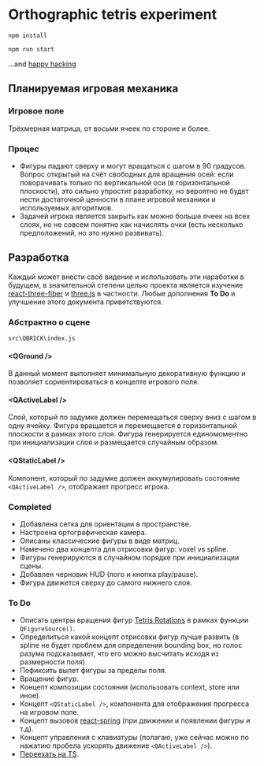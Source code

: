 # Orthographic tetris experiment

`npm install`

`npm run start`

...and [happy hacking](https://github.com/pmndrs/react-three-fiber)

## Планируемая игровая механика

### Игровое поле

Трёхмерная матрица, от восьми ячеек по стороне и более.

### Процес

-   Фигуры падают сверху и могут вращаться с шагом в 90 градусов. Вопрос открытый на счёт свободных для вращения осей: если поворачивать только по вертикальной оси (в горизонтальной плоскости), это сильно упростит разработку, но вероятно не будет нести достаточной ценности в плане игровой механики и используемых алгоритмов.
-   Задачей игрока является закрыть как можно больше ячеек на всех слоях, но не совсем понятно как начислять очки (есть несколько предположений, но это нужно развивать).

## Разработка

Каждый может внести своё видение и использовать эти наработки в будущем, в значительной степени целью проекта является изучение [react-three-fiber](https://github.com/pmndrs/react-three-fiber) и [three.js](https://github.com/mrdoob/three.js/) в частности. Любые дополнения **To Do** и улучшение этого документа приветствуются.

### Абстрактно о сцене

`src\QBRICK\index.js`

#### \<QGround />

В данный момент выполняет минимальную декоративную функцию и позволяет сориентироваться в концепте игрового поля.

#### \<QActiveLabel />

Слой, который по задумке должен перемещаться сверху вниз с шагом в одну ячейку. Фигура вращается и перемещается в горизонтальной плоскости в рамках этого слоя. Фигура генерируется единомоментно при инициализации слоя и размещается случайным образом.

#### \<QStaticLabel />

Компонент, который по задумке должен аккумулировать состояние `<QActiveLabel />`, отображает прогресс игрока.

### Completed

-   Добавлена сетка для ориентации в пространстве.
-   Настроена ортографическая камера.
-   Описаны классические фигуры в виде матриц.
-   Намечено два концепта для отрисовки фигур: voxel vs spline.
-   Фигуры генерируются в случайном порядке при инициализации сцены.
-   Добавлен черновик HUD (лого и кнопка play/pause).
-   Фигура движется сверху до самого нижнего слоя.

### To Do

-   Описать центры вращения фигур [Tetris Rotations](https://tech.migge.io/2017/02/07/tetris-rotations/) в рамках функции `QFigureSource()`.
-   Определиться какой концепт отрисовки фигур лучше развить (в spline не будет проблем для определения bounding box, но голос разума подсказывает, что его можно высчитать исходя из размерности поля).
-   Пофиксить вылет фигуры за пределы поля.
-   Вращение фигур.
-   Концепт композиции состояния (использовать context, store или иное).
-   Концепт `<QStaticLabel />`, компонента для отображения прогресса на игровом поле.
-   Концепт вызовов [react-spring](react-spring.io) (при движении и появлении фигуры и т.д).
-   Концепт управления с клавиатуры (полагаю, уже сейчас можно по нажатию пробела ускорять движение `<QActiveLabel />`).
-   [Переехать на TS](https://github.com/pmndrs/react-three-fiber/pull/59).
